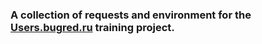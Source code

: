 ### A collection of requests and environment for the **[Users.bugred.ru](http://users.bugred.ru/)** training project.


